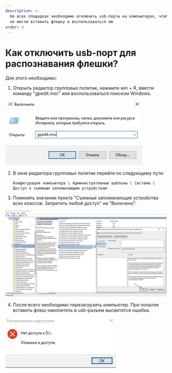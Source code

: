 ```yaml
---
description: >-
  На всех площадках необходимо отключить usb-порты на компьютерах, чтобы сдающие
  не могли вставить флешку и воспользоваться ею
order: 4
---
```


# Как отключить usb-порт для распознавания флешки?

Для этого необходимо:

1. Открыть редактор групповых политик, нажмите _win_ + R, ввести команду "gpedit.msc" или воспользоваться поиском Windows.

![](<../.gitbook/assets/photo_2024-09-25 15.00.03.jpeg>)

2.  В окне редактора групповых политик перейти по следующему пути:

    ```
    Конфигурация компьютера \ Административные шаблоны \ Система \ Доступ к съемным запоминающим устройствам
    ```
3. Поменять значение пункта "Съемные запоминающие устройства всех классов: Запретить любой доступ" на "Включено".

![](<../.gitbook/assets/image (99).png>)

4. После всего необходимо перезагрузить компьютер. При попытке вставить флеш-накопитель в usb-разъем высветится ошибка.

![](<../.gitbook/assets/photo_2024-09-25 15.03.23.jpeg>)